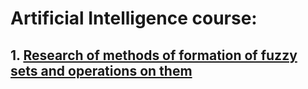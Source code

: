 # Artificial Intelligence course:
## 1. [Research of methods of formation of fuzzy sets and operations on them](https://github.com/MilaHalko/S5_AI/tree/Lab1)
